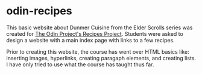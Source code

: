 # odin-recipes
This basic website about Dunmer Cuisine from the Elder Scrolls series was created for <a href="https://www.theodinproject.com/lessons/foundations-recipes">The Odin Project's Recipes Project</a>. Students were asked to design a website with a main index page with links to a few recipes.

Prior to creating this website, the course has went over HTML basics like: inserting images, hyperlinks, creating paragaph elements, and creating lists. I have only tried to use what the course has taught thus far.